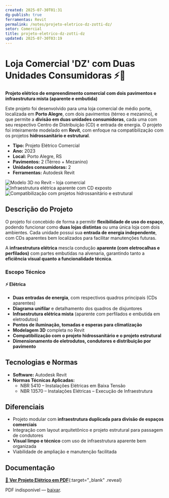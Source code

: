 ```yaml
---
created: 2025-07-30T01:31
dg-publish: true
ferramentas: Revit
permalink: /notes/projeto-eletrico-dz-zotti-dz/
setor: Comercial
title: projeto-eletrico-dz-zotti-dz
updated: 2025-07-30T03:19
---
```


# Loja Comercial 'DZ' com Duas Unidades Consumidoras ⚡🏬

**Projeto elétrico de empreendimento comercial com dois pavimentos e infraestrutura mista (aparente e embutida)**

Este projeto foi desenvolvido para uma loja comercial de médio porte, localizada em **Porto Alegre**, com dois pavimentos (térreo e mezanino), e que permite a **divisão em duas unidades consumidoras**, cada uma com seu respectivo Centro de Distribuição (CD) e entrada de energia. O projeto foi inteiramente modelado em **Revit**, com enfoque na compatibilização com os projetos **hidrossanitário e estrutural**.

- **Tipo:** Projeto Elétrico Comercial
- **Ano:** 2023
- **Local:** Porto Alegre, RS
- **Pavimentos:** 2 (Térreo + Mezanino)
- **Unidades consumidoras:** 2
- **Ferramentas:** Autodesk Revit

<div class="project-gallery reveal">
  <img src="/assets/imagens/perspectiva3d_thumb.jpg_zotti.jpg" alt="Modelo 3D no Revit – loja comercial" class="gallery-thumb" loading="lazy">
  <img src="/assets/imagens/infra_aparente_thumb.jpg_zotti.jpg" alt="Infraestrutura elétrica aparente com CD exposto" class="gallery-thumb" loading="lazy">
  <img src="/assets/imagens/compat_thumb.jpg_zotti.jpg" alt="Compatibilização com projetos hidrossanitário e estrutural" class="gallery-thumb" loading="lazy">
</div>

## Descrição do Projeto

O projeto foi concebido de forma a permitir **flexibilidade de uso do espaço**, podendo funcionar como **duas lojas distintas** ou uma única loja com dois ambientes. Cada unidade possui sua **entrada de energia independente**, com CDs aparentes bem localizados para facilitar manutenções futuras.

A **infraestrutura elétrica** mescla condução **aparente (com eletrocalhas e perfilados)** com partes embutidas na alvenaria, garantindo tanto a **eficiência visual quanto a funcionalidade técnica**.

### Escopo Técnico

#### ⚡ Elétrica

- **Duas entradas de energia**, com respectivos quadros principais (CDs aparentes)
- **Diagrama unifilar** e detalhamento dos quadros de disjuntores
- **Infraestrutura elétrica mista** (aparente com perfilados e embutida em eletrodutos)
- **Pontos de iluminação, tomadas e esperas para climatização**
- **Modelagem 3D** completa no Revit
- **Compatibilização com o projeto hidrossanitário e o projeto estrutural**
- **Dimensionamento de eletrodutos, condutores e distribuição por pavimento**

## Tecnologias e Normas

- **Software:** Autodesk Revit
- **Normas Técnicas Aplicadas:**
  - NBR 5410 – Instalações Elétricas em Baixa Tensão
  - NBR 13570 – Instalações Elétricas – Execução de Infraestrutura

## Diferenciais

- Projeto modular com **infraestrutura duplicada para divisão de espaços comerciais**
- Integração com layout arquitetônico e projeto estrutural para passagem de condutores
- **Visual limpo e técnico** com uso de infraestrutura aparente bem organizada
- Viabilidade de ampliação e manutenção facilitada

## Documentação

[📄 **Ver Projeto Elétrico em PDF**](/assets/pdfs/projeto_loja_duas_unidades.pdf_zotti.pdf){:target="\_blank" .reveal}

<div class="pdf-container reveal">
  <object data="/assets/pdfs/projeto_loja_duas_unidades.pdf#toolbar=0"
          type="application/pdf" width="100%" height="500">
    <p>PDF indisponível — <a href="/assets/pdfs/projeto_loja_duas_unidades.pdf" target="_blank">baixar</a>.</p>
  </object>
</div>
